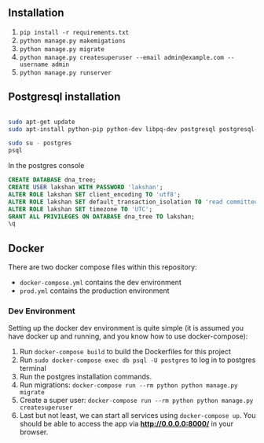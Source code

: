 ## Installation

1. `pip install -r requirements.txt`
2. `python manage.py makemigations`
3. `python manage.py migrate`
4. `python manage.py createsuperuser --email admin@example.com --username admin`
5. `python manage.py runserver` 

## Postgresql installation

```bash

sudo apt-get update
sudo apt-install python-pip python-dev libpq-dev postgresql postgresql-contrib

sudo su - postgres
psql
```
In the postgres console 

```sql
CREATE DATABASE dna_tree;
CREATE USER lakshan WITH PASSWORD 'lakshan';
ALTER ROLE lakshan SET client_encoding TO 'utf8';
ALTER ROLE lakshan SET default_transaction_isolation TO 'read committed';
ALTER ROLE lakshan SET timezone TO 'UTC';
GRANT ALL PRIVILEGES ON DATABASE dna_tree TO lakshan;
\q
```


## Docker

There are two docker compose files within this repository:

* ``docker-compose.yml`` contains the dev environment
* ``prod.yml`` contains the production environment

### Dev Environment

Setting up the docker dev environment is quite simple (it is assumed you have docker up and running, and you know how to use docker-compose):

1. Run ```docker-compose build``` to build the Dockerfiles for this project
2. Run ```sudo docker-compose exec db psql -U postgres``` to log in to postgres terminal
3. Run the postgres installation commands.
4. Run migrations: ```docker-compose run --rm python python manage.py migrate```
5. Create a super user: ```docker-compose run --rm python python manage.py createsuperuser```
6. Last but not least, we can start all services using ```docker-compose up```. You should be able to access the app via **http://0.0.0.0:8000/** in your browser.
